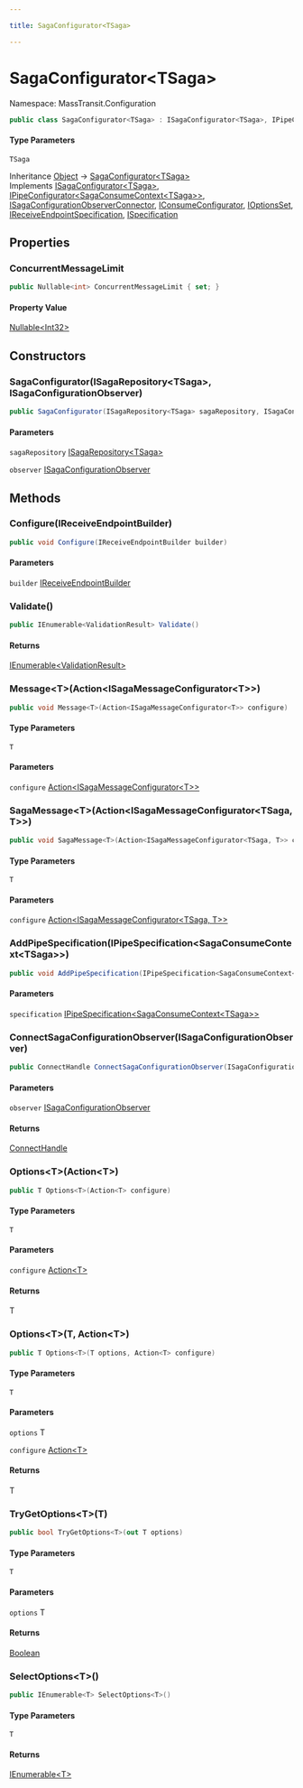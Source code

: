 ```yaml
---

title: SagaConfigurator<TSaga>

---
```


# SagaConfigurator\<TSaga\>

Namespace: MassTransit.Configuration

```csharp
public class SagaConfigurator<TSaga> : ISagaConfigurator<TSaga>, IPipeConfigurator<SagaConsumeContext<TSaga>>, ISagaConfigurationObserverConnector, IConsumeConfigurator, IOptionsSet, IReceiveEndpointSpecification, ISpecification
```

#### Type Parameters

`TSaga`<br/>

Inheritance [Object](https://learn.microsoft.com/en-us/dotnet/api/system.object) → [SagaConfigurator\<TSaga\>](../masstransit-configuration/sagaconfigurator-1)<br/>
Implements [ISagaConfigurator\<TSaga\>](../../masstransit-abstractions/masstransit/isagaconfigurator-1), [IPipeConfigurator\<SagaConsumeContext\<TSaga\>\>](../../masstransit-abstractions/masstransit/ipipeconfigurator-1), [ISagaConfigurationObserverConnector](../../masstransit-abstractions/masstransit/isagaconfigurationobserverconnector), [IConsumeConfigurator](../../masstransit-abstractions/masstransit/iconsumeconfigurator), [IOptionsSet](../../masstransit-abstractions/masstransit-configuration/ioptionsset), [IReceiveEndpointSpecification](../../masstransit-abstractions/masstransit/ireceiveendpointspecification), [ISpecification](../../masstransit-abstractions/masstransit/ispecification)

## Properties

### **ConcurrentMessageLimit**

```csharp
public Nullable<int> ConcurrentMessageLimit { set; }
```

#### Property Value

[Nullable\<Int32\>](https://learn.microsoft.com/en-us/dotnet/api/system.nullable-1)<br/>

## Constructors

### **SagaConfigurator(ISagaRepository\<TSaga\>, ISagaConfigurationObserver)**

```csharp
public SagaConfigurator(ISagaRepository<TSaga> sagaRepository, ISagaConfigurationObserver observer)
```

#### Parameters

`sagaRepository` [ISagaRepository\<TSaga\>](../../masstransit-abstractions/masstransit/isagarepository-1)<br/>

`observer` [ISagaConfigurationObserver](../../masstransit-abstractions/masstransit/isagaconfigurationobserver)<br/>

## Methods

### **Configure(IReceiveEndpointBuilder)**

```csharp
public void Configure(IReceiveEndpointBuilder builder)
```

#### Parameters

`builder` [IReceiveEndpointBuilder](../../masstransit-abstractions/masstransit-configuration/ireceiveendpointbuilder)<br/>

### **Validate()**

```csharp
public IEnumerable<ValidationResult> Validate()
```

#### Returns

[IEnumerable\<ValidationResult\>](https://learn.microsoft.com/en-us/dotnet/api/system.collections.generic.ienumerable-1)<br/>

### **Message\<T\>(Action\<ISagaMessageConfigurator\<T\>\>)**

```csharp
public void Message<T>(Action<ISagaMessageConfigurator<T>> configure)
```

#### Type Parameters

`T`<br/>

#### Parameters

`configure` [Action\<ISagaMessageConfigurator\<T\>\>](https://learn.microsoft.com/en-us/dotnet/api/system.action-1)<br/>

### **SagaMessage\<T\>(Action\<ISagaMessageConfigurator\<TSaga, T\>\>)**

```csharp
public void SagaMessage<T>(Action<ISagaMessageConfigurator<TSaga, T>> configure)
```

#### Type Parameters

`T`<br/>

#### Parameters

`configure` [Action\<ISagaMessageConfigurator\<TSaga, T\>\>](https://learn.microsoft.com/en-us/dotnet/api/system.action-1)<br/>

### **AddPipeSpecification(IPipeSpecification\<SagaConsumeContext\<TSaga\>\>)**

```csharp
public void AddPipeSpecification(IPipeSpecification<SagaConsumeContext<TSaga>> specification)
```

#### Parameters

`specification` [IPipeSpecification\<SagaConsumeContext\<TSaga\>\>](../../masstransit-abstractions/masstransit-configuration/ipipespecification-1)<br/>

### **ConnectSagaConfigurationObserver(ISagaConfigurationObserver)**

```csharp
public ConnectHandle ConnectSagaConfigurationObserver(ISagaConfigurationObserver observer)
```

#### Parameters

`observer` [ISagaConfigurationObserver](../../masstransit-abstractions/masstransit/isagaconfigurationobserver)<br/>

#### Returns

[ConnectHandle](../../masstransit-abstractions/masstransit/connecthandle)<br/>

### **Options\<T\>(Action\<T\>)**

```csharp
public T Options<T>(Action<T> configure)
```

#### Type Parameters

`T`<br/>

#### Parameters

`configure` [Action\<T\>](https://learn.microsoft.com/en-us/dotnet/api/system.action-1)<br/>

#### Returns

T<br/>

### **Options\<T\>(T, Action\<T\>)**

```csharp
public T Options<T>(T options, Action<T> configure)
```

#### Type Parameters

`T`<br/>

#### Parameters

`options` T<br/>

`configure` [Action\<T\>](https://learn.microsoft.com/en-us/dotnet/api/system.action-1)<br/>

#### Returns

T<br/>

### **TryGetOptions\<T\>(T)**

```csharp
public bool TryGetOptions<T>(out T options)
```

#### Type Parameters

`T`<br/>

#### Parameters

`options` T<br/>

#### Returns

[Boolean](https://learn.microsoft.com/en-us/dotnet/api/system.boolean)<br/>

### **SelectOptions\<T\>()**

```csharp
public IEnumerable<T> SelectOptions<T>()
```

#### Type Parameters

`T`<br/>

#### Returns

[IEnumerable\<T\>](https://learn.microsoft.com/en-us/dotnet/api/system.collections.generic.ienumerable-1)<br/>
